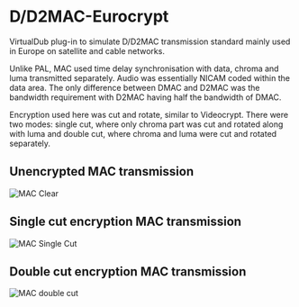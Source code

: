 # D/D2MAC-Eurocrypt

VirtualDub plug-in to simulate D/D2MAC transmission standard mainly used in Europe on satellite and cable networks. 

Unlike PAL, MAC used time delay synchronisation with data, chroma and luma transmitted separately. Audio was essentially NICAM coded within the data area. The only difference between DMAC and D2MAC was the bandwidth requirement with D2MAC having half the bandwidth of DMAC.

Encryption used here was cut and rotate, similar to Videocrypt. There were two modes: single cut, where only chroma part was cut and rotated along with luma and double cut, where chroma and luma were cut and rotated separately.

## Unencrypted MAC transmission

![MAC Clear](https://filmnet.plus/images/VDMACClear.jpeg)

## Single cut encryption MAC transmission

![MAC Single Cut](https://filmnet.plus/images/VDMACSingle.jpeg)

## Double cut encryption MAC transmission

![MAC double cut](https://filmnet.plus/images/VDMACDouble.jpeg)

